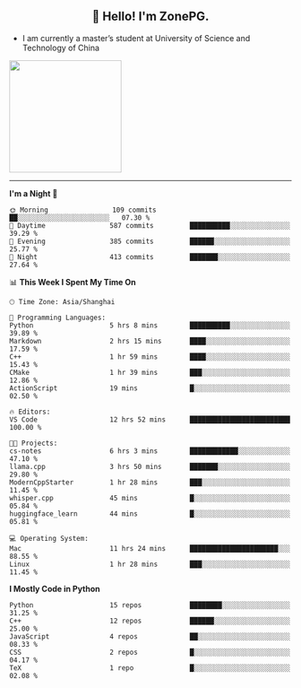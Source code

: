 <h2 align="center">👋 Hello! I'm ZonePG.</h2>

- I am currently a master’s student at University of Science and Technology of China

<img height=200 align="center" src="https://github-readme-stats.vercel.app/api?username=zonepg" />

-------

<!--START_SECTION:waka-->
**I'm a Night 🦉** 

```text
🌞 Morning                109 commits         ██░░░░░░░░░░░░░░░░░░░░░░░   07.30 % 
🌆 Daytime                587 commits         ██████████░░░░░░░░░░░░░░░   39.29 % 
🌃 Evening                385 commits         ██████░░░░░░░░░░░░░░░░░░░   25.77 % 
🌙 Night                  413 commits         ███████░░░░░░░░░░░░░░░░░░   27.64 % 
```


📊 **This Week I Spent My Time On** 

```text
🕑︎ Time Zone: Asia/Shanghai

💬 Programming Languages: 
Python                   5 hrs 8 mins        ██████████░░░░░░░░░░░░░░░   39.89 % 
Markdown                 2 hrs 15 mins       ████░░░░░░░░░░░░░░░░░░░░░   17.59 % 
C++                      1 hr 59 mins        ████░░░░░░░░░░░░░░░░░░░░░   15.43 % 
CMake                    1 hr 39 mins        ███░░░░░░░░░░░░░░░░░░░░░░   12.86 % 
ActionScript             19 mins             █░░░░░░░░░░░░░░░░░░░░░░░░   02.50 % 

🔥 Editors: 
VS Code                  12 hrs 52 mins      █████████████████████████   100.00 % 

🐱‍💻 Projects: 
cs-notes                 6 hrs 3 mins        ████████████░░░░░░░░░░░░░   47.10 % 
llama.cpp                3 hrs 50 mins       ███████░░░░░░░░░░░░░░░░░░   29.80 % 
ModernCppStarter         1 hr 28 mins        ███░░░░░░░░░░░░░░░░░░░░░░   11.45 % 
whisper.cpp              45 mins             █░░░░░░░░░░░░░░░░░░░░░░░░   05.84 % 
huggingface_learn        44 mins             █░░░░░░░░░░░░░░░░░░░░░░░░   05.81 % 

💻 Operating System: 
Mac                      11 hrs 24 mins      ██████████████████████░░░   88.55 % 
Linux                    1 hr 28 mins        ███░░░░░░░░░░░░░░░░░░░░░░   11.45 % 
```

**I Mostly Code in Python** 

```text
Python                   15 repos            ████████░░░░░░░░░░░░░░░░░   31.25 % 
C++                      12 repos            ██████░░░░░░░░░░░░░░░░░░░   25.00 % 
JavaScript               4 repos             ██░░░░░░░░░░░░░░░░░░░░░░░   08.33 % 
CSS                      2 repos             █░░░░░░░░░░░░░░░░░░░░░░░░   04.17 % 
TeX                      1 repo              █░░░░░░░░░░░░░░░░░░░░░░░░   02.08 % 
```




<!--END_SECTION:waka-->
